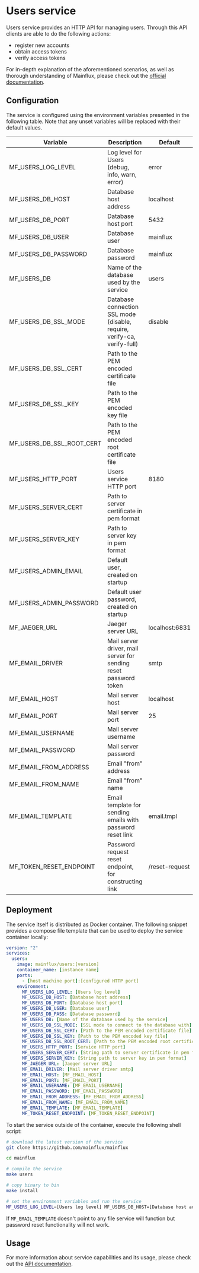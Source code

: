# Users service

Users service provides an HTTP API for managing users. Through this API clients
are able to do the following actions:

- register new accounts
- obtain access tokens
- verify access tokens

For in-depth explanation of the aforementioned scenarios, as well as thorough
understanding of Mainflux, please check out the [official documentation][doc].

## Configuration

The service is configured using the environment variables presented in the
following table. Note that any unset variables will be replaced with their
default values.

| Variable                  | Description                                                             | Default        |
|---------------------------|-------------------------------------------------------------------------|----------------|
| MF_USERS_LOG_LEVEL        | Log level for Users (debug, info, warn, error)                          | error          |
| MF_USERS_DB_HOST          | Database host address                                                   | localhost      |
| MF_USERS_DB_PORT          | Database host port                                                      | 5432           |
| MF_USERS_DB_USER          | Database user                                                           | mainflux       |
| MF_USERS_DB_PASSWORD      | Database password                                                       | mainflux       |
| MF_USERS_DB               | Name of the database used by the service                                | users          |
| MF_USERS_DB_SSL_MODE      | Database connection SSL mode (disable, require, verify-ca, verify-full) | disable        |
| MF_USERS_DB_SSL_CERT      | Path to the PEM encoded certificate file                                |                |
| MF_USERS_DB_SSL_KEY       | Path to the PEM encoded key file                                        |                |
| MF_USERS_DB_SSL_ROOT_CERT | Path to the PEM encoded root certificate file                           |                |
| MF_USERS_HTTP_PORT        | Users service HTTP port                                                 | 8180           |
| MF_USERS_SERVER_CERT      | Path to server certificate in pem format                                |                |
| MF_USERS_SERVER_KEY       | Path to server key in pem format                                        |                |
| MF_USERS_ADMIN_EMAIL      | Default user, created on startup                                        |                |
| MF_USERS_ADMIN_PASSWORD   | Default user password, created on startup                               |                |
| MF_JAEGER_URL             | Jaeger server URL                                                       | localhost:6831 |
| MF_EMAIL_DRIVER           | Mail server driver, mail server for sending reset password token        | smtp           |
| MF_EMAIL_HOST             | Mail server host                                                        | localhost      |
| MF_EMAIL_PORT             | Mail server port                                                        | 25             |
| MF_EMAIL_USERNAME         | Mail server username                                                    |                |
| MF_EMAIL_PASSWORD         | Mail server password                                                    |                |
| MF_EMAIL_FROM_ADDRESS     | Email "from" address                                                    |                |
| MF_EMAIL_FROM_NAME        | Email "from" name                                                       |                |
| MF_EMAIL_TEMPLATE         | Email template for sending emails with password reset link              | email.tmpl     |
| MF_TOKEN_RESET_ENDPOINT   | Password request reset endpoint, for constructing link                  | /reset-request |

## Deployment

The service itself is distributed as Docker container. The following snippet
provides a compose file template that can be used to deploy the service container
locally:

```yaml
version: "2"
services:
  users:
    image: mainflux/users:[version]
    container_name: [instance name]
    ports:
      - [host machine port]:[configured HTTP port]
    environment:
      MF_USERS_LOG_LEVEL: [Users log level]
      MF_USERS_DB_HOST: [Database host address]
      MF_USERS_DB_PORT: [Database host port]
      MF_USERS_DB_USER: [Database user]
      MF_USERS_DB_PASS: [Database password]
      MF_USERS_DB: [Name of the database used by the service]
      MF_USERS_DB_SSL_MODE: [SSL mode to connect to the database with]
      MF_USERS_DB_SSL_CERT: [Path to the PEM encoded certificate file]
      MF_USERS_DB_SSL_KEY: [Path to the PEM encoded key file]
      MF_USERS_DB_SSL_ROOT_CERT: [Path to the PEM encoded root certificate file]
      MF_USERS_HTTP_PORT: [Service HTTP port]
      MF_USERS_SERVER_CERT: [String path to server certificate in pem format]
      MF_USERS_SERVER_KEY: [String path to server key in pem format]
      MF_JAEGER_URL: [Jaeger server URL]
      MF_EMAIL_DRIVER: [Mail server driver smtp]
      MF_EMAIL_HOST: [MF_EMAIL_HOST]
      MF_EMAIL_PORT: [MF_EMAIL_PORT]
      MF_EMAIL_USERNAME: [MF_EMAIL_USERNAME]
      MF_EMAIL_PASSWORD: [MF_EMAIL_PASSWORD]
      MF_EMAIL_FROM_ADDRESS: [MF_EMAIL_FROM_ADDRESS]
      MF_EMAIL_FROM_NAME: [MF_EMAIL_FROM_NAME]
      MF_EMAIL_TEMPLATE: [MF_EMAIL_TEMPLATE]
      MF_TOKEN_RESET_ENDPOINT: [MF_TOKEN_RESET_ENDPOINT]
```

To start the service outside of the container, execute the following shell script:

```bash
# download the latest version of the service
git clone https://github.com/mainflux/mainflux

cd mainflux

# compile the service
make users

# copy binary to bin
make install

# set the environment variables and run the service
MF_USERS_LOG_LEVEL=[Users log level] MF_USERS_DB_HOST=[Database host address] MF_USERS_DB_PORT=[Database host port] MF_USERS_DB_USER=[Database user] MF_USERS_DB_PASS=[Database password] MF_USERS_DB=[Name of the database used by the service] MF_USERS_DB_SSL_MODE=[SSL mode to connect to the database with] MF_USERS_DB_SSL_CERT=[Path to the PEM encoded certificate file] MF_USERS_DB_SSL_KEY=[Path to the PEM encoded key file] MF_USERS_DB_SSL_ROOT_CERT=[Path to the PEM encoded root certificate file] MF_USERS_HTTP_PORT=[Service HTTP port] MF_USERS_SERVER_CERT=[Path to server certificate] MF_USERS_SERVER_KEY=[Path to server key] MF_JAEGER_URL=[Jaeger server URL] MF_EMAIL_DRIVER=[Mail server driver smtp] MF_EMAIL_HOST=[Mail server host] MF_EMAIL_PORT=[Mail server port] MF_EMAIL_USERNAME=[Mail server username] MF_EMAIL_PASSWORD=[Mail server password] MF_EMAIL_FROM_ADDRESS=[Email from address] MF_EMAIL_FROM_NAME=[Email from name] MF_EMAIL_TEMPLATE=[Email template file] MF_TOKEN_RESET_ENDPOINT=[Password reset token endpoint] $GOBIN/mainflux-users
```

If `MF_EMAIL_TEMPLATE` doesn't point to any file service will function but password reset functionality will not work.

## Usage

For more information about service capabilities and its usage, please check out
the [API documentation](swagger.yaml).

[doc]: http://mainflux.readthedocs.io
